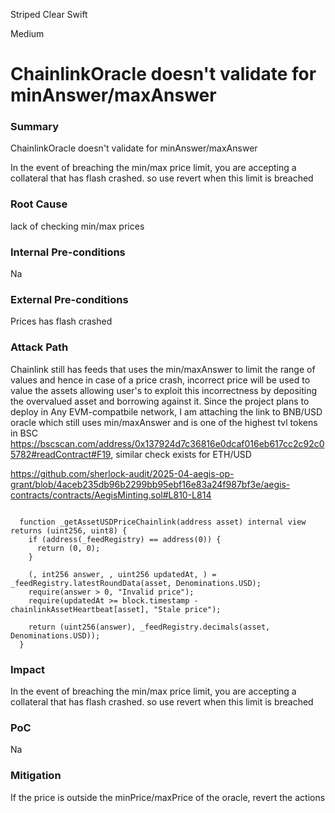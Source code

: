 Striped Clear Swift

Medium

# ChainlinkOracle doesn't validate for minAnswer/maxAnswer

### Summary

ChainlinkOracle doesn't validate for minAnswer/maxAnswer

In the event of breaching the min/max price limit,  you are accepting a collateral that has flash crashed.
so use revert when this limit is breached

### Root Cause

lack of checking min/max prices

### Internal Pre-conditions

Na

### External Pre-conditions

Prices has flash crashed

### Attack Path


Chainlink still has feeds that uses the min/maxAnswer to limit the range of values and hence in case of a price crash, incorrect price will be used to value the assets allowing user's to exploit this incorrectness by depositing the overvalued asset and borrowing against it. Since the project plans to deploy in Any EVM-compatbile network, I am attaching the link to BNB/USD oracle which still uses min/maxAnswer and is one of the highest tvl tokens in BSC https://bscscan.com/address/0x137924d7c36816e0dcaf016eb617cc2c92c05782#readContract#F19, similar check exists for ETH/USD

https://github.com/sherlock-audit/2025-04-aegis-op-grant/blob/4aceb235db96b2299bb95ebf16e83a24f987bf3e/aegis-contracts/contracts/AegisMinting.sol#L810-L814

```soldiity

  function _getAssetUSDPriceChainlink(address asset) internal view returns (uint256, uint8) {
    if (address(_feedRegistry) == address(0)) {
      return (0, 0);
    }

    (, int256 answer, , uint256 updatedAt, ) = _feedRegistry.latestRoundData(asset, Denominations.USD);
    require(answer > 0, "Invalid price");
    require(updatedAt >= block.timestamp - chainlinkAssetHeartbeat[asset], "Stale price");

    return (uint256(answer), _feedRegistry.decimals(asset, Denominations.USD));
  }

```

### Impact

In the event of breaching the min/max price limit,  you are accepting a collateral that has flash crashed.
so use revert when this limit is breached

### PoC

Na

### Mitigation

If the price is outside the minPrice/maxPrice of the oracle, revert the actions

